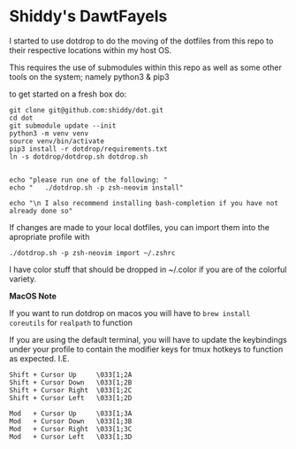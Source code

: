 # Shiddy's DawtFayels

I started to use dotdrop to do the moving of the dotfiles
from this repo to their respective locations within my host OS.

This requires the use of submodules within this repo as well as some other
tools on the system; namely python3 & pip3

to get started on a fresh box do:

    git clone git@github.com:shiddy/dot.git
    cd dot
    git submodule update --init
    python3 -m venv venv
    source venv/bin/activate
    pip3 install -r dotdrop/requirements.txt
    ln -s dotdrop/dotdrop.sh dotdrop.sh


    echo "please run one of the following: "
    echo "   ./dotdrop.sh -p zsh-neovim install"

    echo "\n I also recommend installing bash-completion if you have not already done so"


If changes are made to your local dotfiles, you can import them into the apropriate profile with

    ./dotdrop.sh -p zsh-neovim import ~/.zshrc

I have color stuff that should be dropped in ~/.color if you are of the colorful variety.

**MacOS Note**

If you want to run dotdrop on macos you will have to `brew install coreutils` for `realpath` to function

If you are using the default terminal, you will have to update the keybindings under your profile to contain the modifier keys for tmux hotkeys to function as expected. I.E.

```
Shift + Cursor Up     \033[1;2A
Shift + Cursor Down   \033[1;2B
Shift + Cursor Right  \033[1;2C
Shift + Cursor Left   \033[1;2D

Mod   + Cursor Up     \033[1;3A
Mod   + Cursor Down   \033[1;3B
Mod   + Cursor Right  \033[1;3C
Mod   + Cursor Left   \033[1;3D
```
